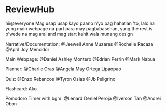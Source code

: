 # ReviewHub
hii@everyone Mag usap usap kayo paano n'yo pag hahatian 'to, lalo na yung main webpage na part para may pagbabasehan, yung the rest is p'wede na mag aral and mag start kahit wala munang design

Narrative/Documentation: @Jeewell Anne Muzares @Rochelle Racaza @April Joy Mencidor 

Main Webpage: @Daniel Ashley Montero @Edrian Perrin @Mark Nabua 

Planner: @Charlie Oras @Angela May Ortega Lipaopao 

Quiz: @Enzo Rebancos @Tyron Osias @Jb Peligrino 

Flashcard: Ako

Pomodoro Timer with bgm: @Lenard Deniel Peroja @Iverson Tan @Andrei Obon
